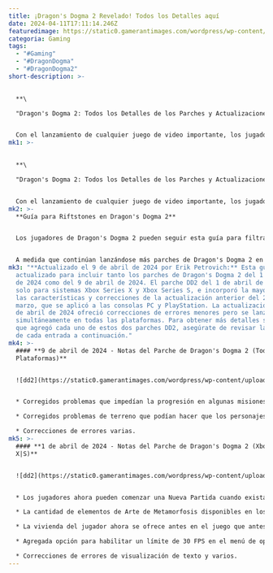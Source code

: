 ```yaml
---
title: ¡Dragon's Dogma 2 Revelado! Todos los Detalles aquí
date: 2024-04-11T17:11:14.246Z
featuredimage: https://static0.gamerantimages.com/wordpress/wp-content/uploads/2024/03/dragon-s-dogma-2-screenshot-3-1.jpg?q=70&fit=contain&w=1140&h=&dpr=2
categoria: Gaming
tags:
  - "#Gaming"
  - "#DragonDogma"
  - "#DragonDogma2"
short-description: >-
  

  **\

  "Dragon's Dogma 2: Todos los Detalles de los Parches y Actualizaciones"**


  Con el lanzamiento de cualquier juego de video importante, los jugadores seguramente encontrarán errores y cosas que necesitan ser corregidas. Aproximadamente una semana después del lanzamiento de Dragon's Dogma 2, se lanzó el primer parche para abordar alguno
mk1: >-
  

  **\

  "Dragon's Dogma 2: Todos los Detalles de los Parches y Actualizaciones"**


  Con el lanzamiento de cualquier juego de video importante, los jugadores seguramente encontrarán errores y cosas que necesitan ser corregidas. Aproximadamente una semana después del lanzamiento de Dragon's Dogma 2, se lanzó el primer parche para abordar algunos de los problemas del juego, y el equipo de desarrollo planea más parches y actualizaciones para abordar las preocupaciones de los jugadores, especialmente las preocupaciones sobre el rendimiento y los sistemas de Dragon's Dogma 2.
mk2: >-
  **Guía para Riftstones en Dragon's Dogma 2**


  Los jugadores de Dragon's Dogma 2 pueden seguir esta guía para filtrar Peones y aprovechar otras características de este sistema.


  A medida que continúan lanzándose más parches de Dragon's Dogma 2 en los meses siguientes a su lanzamiento, esta guía se actualizará regularmente para proporcionar un recurso único que liste todas las notas de parche de DD2. Cada sección destaca un parche diferente separado por fecha, y los cambios están separados por consola. Por ejemplo, el primer parche solo se aplicó a las versiones de PlayStation y PC del juego. Vuelve regularmente para ver los últimos cambios de Dragon's Dogma 2.
mk3: "**Actualizado el 9 de abril de 2024 por Erik Petrovich:** Esta guía se ha
  actualizado para incluir tanto los parches de Dragon's Dogma 2 del 1 de abril
  de 2024 como del 9 de abril de 2024. El parche DD2 del 1 de abril de 2024 fue
  solo para sistemas Xbox Series X y Xbox Series S, e incorporó la mayoría de
  las características y correcciones de la actualización anterior del 29 de
  marzo, que se aplicó a las consolas PC y PlayStation. La actualización del 9
  de abril de 2024 ofreció correcciones de errores menores pero se lanzó
  simultáneamente en todas las plataformas. Para obtener más detalles sobre lo
  que agregó cada uno de estos dos parches DD2, asegúrate de revisar las notas
  de cada entrada a continuación."
mk4: >-
  #### **9 de abril de 2024 - Notas del Parche de Dragon's Dogma 2 (Todas las
  Plataformas)**


  ![dd2](https://static0.gamerantimages.com/wordpress/wp-content/uploads/2024/04/dragons-dogma-2-april-9-patch-notes.jpg?q=70&fit=crop&w=1500&dpr=2 "dd2")


  * Corregidos problemas que impedían la progresión en algunas misiones.

  * Corregidos problemas de terreno que podían hacer que los personajes quedaran atascados.

  * Correcciones de errores varias.
mk5: >-
  #### **1 de abril de 2024 - Notas del Parche de Dragon's Dogma 2 (Xbox Series
  X|S)**


  ![dd2](https://static0.gamerantimages.com/wordpress/wp-content/uploads/2024/04/dragons-dogma-2-april-1-patch-notes.jpg?q=70&fit=crop&w=1500&dpr=2 "dd2")


  * Los jugadores ahora pueden comenzar una Nueva Partida cuando existan datos de guardado existentes.

  * La cantidad de elementos de Arte de Metamorfosis disponibles en los Gremios de Peones se incrementa a 99.

  * La vivienda del jugador ahora se ofrece antes en el juego que antes.

  * Agregada opción para habilitar un límite de 30 FPS en el menú de opciones.

  * Correcciones de errores de visualización de texto y varios.
---
```

